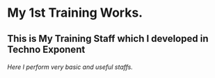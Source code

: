 # My 1st Training Works.
## This is My Training Staff which I developed in Techno Exponent
###### Here I perform very basic and useful staffs.